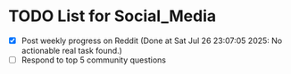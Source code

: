 # TODO List for Social_Media

- [x] Post weekly progress on Reddit  (Done at Sat Jul 26 23:07:05 2025: No actionable real task found.)
- [ ] Respond to top 5 community questions